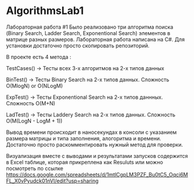 # AlgorithmsLab1

Лабораторная работа #1
Было реализовано три алгоритма поиска (Binary Search, Ladder Search, Exponentional Search) элементов в матрице разных размеров.
Лабораторная работа написана на C#. Для установки достаточно просто скопировать репозиторий.

В проекте есть 4 метода :

TestCases() -> Тесты всех 3-х алгоритмов на 2-х типов данных

BinTest() -> Тесты Binary Search на 2-х типов данных. Сложность O(MlogN) or O(NLogM)

ExpTest() -> Тесты Exponentional Search на 2-х типов даннных. Сложность O(M+N)

LadTest() -> Тесты Laddery Search на 2-х типов данных. Сложность O(M(LogN - LogM + 1))

Вывод времени происходит в наносекундах в консоли с указанием размера матрицы и типа заполнения, алогоритма и времени.
Достаточно просто раскомментировать нужный метод для проверки.

Визуализация вместе с выводами и результатами запусков содержится в Excel таблице, которая прикреплена как Resuluts или можно посмотреть по ссылке https://docs.google.com/spreadsheets/d/1mtlCgpLM3PZF_Bu0tC5_Oqci6MFL_X0vPyudck01nVI/edit?usp=sharing
